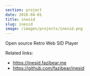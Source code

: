```yaml
---
section: project
date: 2016-04-01
title: inesid
slug: inesid
image: /images/projects/inesid.png
---
```


Open source Retro Web SID Player

Related links:
- https://inesid.fazibear.me
- https://github.com/fazibear/inesid
